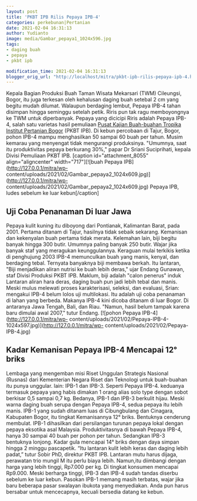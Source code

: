 ```yaml
---
layout: post
title: 'PKBT IPB Rilis Pepaya IPB-4'
categories: perkebunan|Pertanian
date: 2021-02-04 16:31:13
author: Yudianto
image: media/Gambar_pepaya1_1024x596.jpg
tags:
- daging buah
- pepaya
- pkbt ipb

modification_time: 2021-02-04 16:31:13
blogger_orig_url: "http://localhost/mitra/pkbt-ipb-rilis-pepaya-ipb-4.html"
---
```


Kepala Bagian Produksi Buah Taman Wisata Mekarsari (TWM) Cileungsi, Bogor, itu
juga terkesan oleh kehalusan daging buah setebal 2 cm yang begitu mudah
dilumat. Walaupun berdaging lembut, Pepaya IPB-4 tahan disimpan hingga
seminggu setelah petik. Riris pun tak ragu memboyongnya ke TWM untuk
diperbanyak. Pepaya yang dicicipi Riris adalah Pepaya IPB-4, salah satu
varietas hasil pemuliaan [Pusat Kajian Buah-buahan Tropika Institut Pertanian
Bogor](https://pkht.ipb.ac.id/index.php/2015/11/03/pepaya-ipb-4/) (PKBT IPB).
Di kebun percobaan di Tajur, Bogor, pohon IPB-4 mampu menghasilkan 50 sampai
60 buah per tahun. Musim kemarau yang menyengat tidak mengurangi produksinya.
"Umumnya, saat itu produktivitas pepaya berkurang 30%," papar Dr Sriani
Suciprihati, kepala Divisi Pemuliaan PKBT IPB. [caption id="attachment_8055"
align="aligncenter" width="717"][![buah Pepaya IPB](http://127.0.0.1/mitra/wp-
content/uploads/2021/02/Gambar_pepaya2_1024x609.jpg)](http://127.0.0.1/mitra/wp-
content/uploads/2021/02/Gambar_pepaya2_1024x609.jpg) Pepaya IPB, ludes sebelum
ke luar kebun[/caption]

## Uji Coba Penanaman Di luar Jawa

Pepaya kulit kuning itu diboyong dari Pontianak, Kalimantan Barat, pada 2001.
Pertama ditanam di Tajur, hasilnya tidak sebaik sekarang. Kemanisan dan
kekenyalan buah pertama tidak merata. Kelemahan lain, biji begitu banyak
hingga 300 butir. Umumnya paling banyak 250 butir. Wajar jika banyak staf yang
meragukan keunggulannya. Keraguan mulai terkikis ketika di penghujung 2003
IPB-4 memunculkan buah yang manis, kenyal, dan berdaging tebal. Ternyata
banyaknya biji membawa berkah. Itu lantaran, "Biji menjadikan aliran nutrisi
ke buah lebih deras," ujar Endang Gunawan, staf Divisi Produksi PKBT IPB.
Maklum, biji adalah "calon penerus" induk Lantaran aliran hara deras, daging
buah pun jadi lebih tebal dan manis. Meski mulus melewati proses
karakterisasi, seleksi, dan evaluasi, Srian: mengakui IPB-4 belum lolos uji
multilokasi. Itu adalah uji coba penanaman di lahan yang berbeda. Makanya
IPB-4 kini dicoba ditanam di luar Bogor. Di antaranya Jawa Tengah, Bali, dan
Riau. "Namun, hasil belum tampak karena baru dimulai awal 2007," tutur Endang.
[![pohon Pepaya IPB-4](http://127.0.0.1/mitra/wp-
content/uploads/2021/02/Pepaya-IPB-4-1024x597.jpg)](http://127.0.0.1/mitra/wp-
content/uploads/2021/02/Pepaya-IPB-4.jpg)

## Kadar Kemanisan Pepaya IPB-4 Mencapai 12° briks

Lembaga yang mengemban misi Riset Unggulan Strategis Nasional (Rusnas) dari
Kementerian Negara Riset dan Teknologi untuk buah-buahan itu punya unggular.
lain: IPB-1 dan IPB-3. Seperti Pepaya IPB-4. keduanya termasuk pepaya yang
habis dimakan 1 orang alias solo type dengan sobot berkisar 0,5 sampai 0,7 kg.
Bedanya, IPB-1 dan IPB-3 berkulit hijau. Meski warna daging buah serupa dengan
Pepaya IPB-4, sedua pepaya itu lebih manis. IPB-1 yang sudah ditanam luas di
Cibungbulang dan Cinagara, Kabupaten Bogor, itu tingkat Kemanisannya 12°
briks. Bentuknya cenderung membulat. IPB-1 dihasilkan dari persilangan turunan
pepaya lokal dengan pepaya eksotika asal Malaysia. Produktivitasnya di bawah
Pepaya IPB-4, hanya 30 sampai 40 buah per pohon per tahun. Sedangkan IPB-3
bentuknya lonjong. Kadar gula mencapai 14° briks dengan daya simpan hingga 2
minggu pascapetik. “Itu lantaran kulit lebih keras dan daging lebih padat,”
tutur Sobir PhD, direktur PKBT IPB. Lantaran mutu harus dijaga, perawatan trio
mungil M itu perlu biaya lebih. Namun,itu diimbangi dengan harga yang lebih
tinggi, Rp7.000 per kg. Di tingkat konsumen mencapai Rp9.000. Meski berharga
tinggi, IPB-3 dan IPB-4 sudah tandas diserbu sebelum ke luar kebun. Pasokan
IPB-1 memang masih terbatas, wajar jika baru beberapa pasar swalayan ibukota
yang menyediakan. Anda pun harus bersabar untuk mencecapnya, kecuali bersedia
datang ke kebun.


